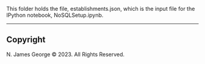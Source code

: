 This folder holds the file, establishments.json, which is the input file for the IPython notebook, NoSQLSetup.ipynb.

----

## Copyright

N. James George © 2023. All Rights Reserved.
